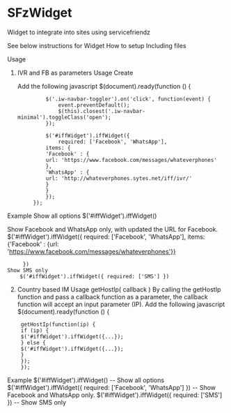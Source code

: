 # SFzWidget
Widget to integrate into sites using servicefriendz

See below instructions for Widget
How to setup
Including files
<link rel="stylesheet" src="../css/widget.css">
<script src="//ajax.googleapis.com/ajax/libs/jquery/1.11.1/jquery.min.js"></script> 
<script src="../js/iffWidget.js"></script>
Usage

1. IVR and FB as parameters
Usage
Create <div id="iffWidget"></div>
Add the following javascript
		$(document).ready(function () {
				
				$('.iw-navbar-toggler').on('click', function(event) {
					event.preventDefault();
					$(this).closest('.iw-navbar-minimal').toggleClass('open');
				});
				
				$('#iffWidget').iffWidget({
					required: ['Facebook', 'WhatsApp'],
				items: {
				'Facebook' : {
				url: 'https://www.facebook.com/messages/whateverphones'
				},
				'WhatsApp' : {
				url: 'http://whateverphones.sytes.net/iff/ivr/'
				}
				}
				});
			});
Example
Show all options
		$('#iffWidget').iffWidget()

Show Facebook and WhatsApp only, with updated the URL for Facebook.
		$('#iffWidget').iffWidget({ 
		required: ['Facebook', 'WhatsApp'], 
		items: {'Facebook' : {url: 'https://www.facebook.com/messages/whateverphones'}}
		
		 }) 
	Show SMS only
		$('#iffWidget').iffWidget({ required: ['SMS'] })


2. Country based IM
Usage
getHostIp( callback )  By calling the getHostIp function and pass a callback function as a parameter, the callback function will accept an input parameter (IP).
Add the following javascript
	$(document).ready(function () {
					
		getHostIp(function(ip) {
		if (ip) {
		$('#iffWidget').iffWidget({...});
		} else {
		$('#iffWidget').iffWidget({...});
		} 
		});		
		});

Example
		$('#iffWidget').iffWidget() -- Show all options
		$('#iffWidget').iffWidget({ required: ['Facebook', 'WhatsApp'] }) -- Show Facebook and WhatsApp only.
		$('#iffWidget').iffWidget({ required: ['SMS'] }) -- Show SMS only
